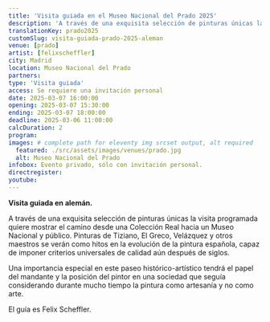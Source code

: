 ```yaml
---
title: 'Visita guiada en el Museo Nacional del Prado 2025'
description: 'A través de una exquisita selección de pinturas únicas la visita programada quiere mostrar el camino desde una Colección Real hacia un Museo Nacional y público.'
translationKey: prado2025
customSlug: visita-guiada-prado-2025-aleman
venue: [prado]
artist: [felixscheffler]
city: Madrid
location: Museo Nacional del Prado
partners:
type: 'Visita guiada'
access: Se requiere una invitación personal
date: 2025-03-07 16:00:00
opening: 2025-03-07 15:30:00
ending: 2025-03-07 18:00:00
deadline: 2025-03-06 11:00:00
calcDuration: 2
program:
images: # complete path for eleventy img srcset output, alt required
  featured: ./src/assets/images/venues/prado.jpg
  alt: Museo Nacional del Prado
infobox: Evento privado, sólo con invitación personal.
directregister:
youtube:
---
```


<strong>Visita guiada en alemán.</strong>

A través de una exquisita selección de pinturas únicas la visita programada quiere mostrar el camino desde una Colección Real hacia un Museo Nacional y público. Pinturas de Tiziano, El Greco, Velázquez y otros maestros se verán como hitos en la evolución de la pintura española, capaz de imponer criterios universales de calidad aún después de siglos.

Una importancia especial en este paseo histórico-artístico tendrá el papel del mandante y la posición del pintor en una sociedad que seguía considerando durante mucho tiempo la pintura como artesanía y no como arte.

El guía es Felix Scheffler.
